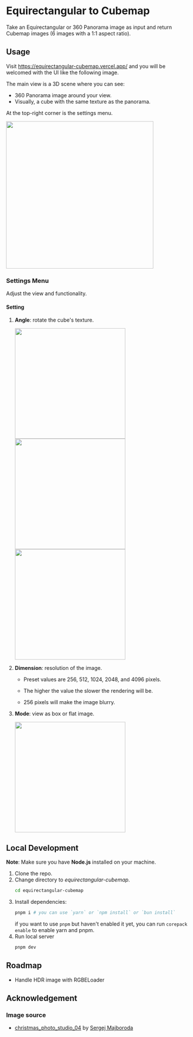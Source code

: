 # Equirectangular to Cubemap
Take an Equirectangular or 360 Panorama image as input and return Cubemap images (6 images with a 1:1 aspect ratio).

## Usage
Visit https://equirectangular-cubemap.vercel.app/ and you will be welcomed with the UI like the following image.

The main view is a 3D scene where you can see:
- 360 Panorama image around your view.
- Visually, a cube with the same texture as the panorama.

At the top-right corner is the settings menu.

<img src="https://github.com/sokhuong-uon/equirectangular-cubemap/assets/77433349/24f4339f-694c-402f-8cce-22bbb43a89cc" width="400"/>

### Settings Menu
Adjust the view and functionality.

#### Setting
1. **Angle**: rotate the cube's texture.

   <img src="https://github.com/sokhuong-uon/equirectangular-cubemap/assets/77433349/0adcc318-5f11-4d7e-aad2-3d37cd7a0437" width="300"/>
   <img src="https://github.com/sokhuong-uon/equirectangular-cubemap/assets/77433349/bc588862-98c3-40bd-bf64-157c61cf41a6" width="300"/>
   <img src="https://github.com/sokhuong-uon/equirectangular-cubemap/assets/77433349/4acb95ad-55d6-46ed-90c9-a5721eb35f2c" width="300"/>
2. **Dimension**: resolution of the image.

   - Preset values are 256, 512, 1024, 2048, and 4096 pixels.
   - The higher the value the slower the rendering will be.

   - 256 pixels will make the image blurry.
3. **Mode**: view as box or flat image.

   <img src="https://github.com/sokhuong-uon/equirectangular-cubemap/assets/77433349/5fa6bb10-6411-4f39-9489-82a26aaa1760" width="300"/>
   
## Local Development
**Note**: Make sure you have **Node.js** installed on your machine.

1. Clone the repo.
2. Change directory to _equirectangular-cubemap_.
   ```bash
   cd equirectangular-cubemap
   ```
3. Install dependencies:
   ```bash
   pnpm i # you can use `yarn` or `npm install` or `bun install`
   ```
   if you want to use `pnpm` but haven't enabled it yet, you can run `corepack enable` to enable yarn and pnpm.
4. Run local server
   ```bash
   pnpm dev
   ```

## Roadmap
- Handle HDR image with RGBELoader

## Acknowledgement
### Image source
 - [christmas_photo_studio_04](https://polyhaven.com/a/christmas_photo_studio_04) by [Sergej Majboroda](https://hdrmarket.com/)
